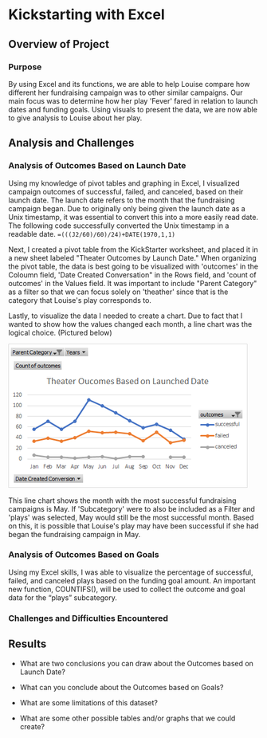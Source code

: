 # Kickstarting with Excel

## Overview of Project

### Purpose
By using Excel and its functions, we are able to help Louise compare how different her fundraising campaign was to other similar campaigns. Our main focus was to determine how her play 'Fever' fared in relation to launch dates and funding goals. Using visuals to present the data, we are now able to give analysis to Louise about her play.

## Analysis and Challenges

### Analysis of Outcomes Based on Launch Date

Using my knowledge of pivot tables and graphing in Excel, I visualized campaign outcomes of successful, failed, and canceled, based on their launch date. The launch date refers to the month that the fundraising campaign began. Due to originally only being given the launch date as a Unix timestamp, it was essential to convert this into a more easily read date. The following code successfully converted the Unix timestamp in a readable date. `=(((J2/60)/60)/24)+DATE(1970,1,1)`

Next, I created a pivot table from the KickStarter worksheet, and placed it in a new sheet labeled "Theater Outcomes by Launch Date." When organizing the pivot table, the data is best going to be visualized with 'outcomes' in the Coloumn field, 'Date Created Conversation" in the Rows field, and 'count of outcomes' in the Values field. It was important to include "Parent Category" as a filter so that we can focus solely on 'theather' since that is the category that Louise's play corresponds to. 

Lastly, to visualize the data I needed to create a chart. Due to fact that I wanted to show how the values changed each month, a line chart was the logical choice. (Pictured below)

![alt text](https://github.com/willenny/kickstarter-analysis/blob/main/Theater_Outcomes_vs_Launch.png?raw=true)

This line chart shows the month with the most successful fundraising campaigns is May. If 'Subcategory' were to also be included as a Filter and 'plays' was selected, May would still be the most successful month. Based on this, it is possible that Louise's play may have been successful if she had began the fundraising campaign in May. 

### Analysis of Outcomes Based on Goals

Using my Excel skills, I was able to visualize the percentage of successful, failed, and canceled plays based on the funding goal amount. An important new function, COUNTIFS(), will be used to collect the outcome and goal data for the “plays” subcategory. 

### Challenges and Difficulties Encountered

## Results

- What are two conclusions you can draw about the Outcomes based on Launch Date?

- What can you conclude about the Outcomes based on Goals?

- What are some limitations of this dataset?

- What are some other possible tables and/or graphs that we could create?
